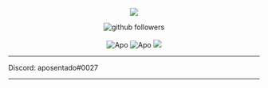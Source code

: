 <p align="center">
    <img src="https://discord.c99.nl/widget/theme-4/669621920223723531.png" />
</p>

<p align="center">
    <img src="https://img.shields.io/github/followers/apozinn?label=Follow&style=social" alt="github followers" /><br>
    <br>
    <img src="https://github-readme-stats.vercel.app/api?username=apozinn&show_icons=true&theme=dark" alt="Apo" />
    <img src="https://github-readme-stats.vercel.app/api/top-langs/?username=apozinn&theme=dark" alt="Apo" />
    <img src="https://github-readme-stats.vercel.app/api/top-langs/?username=apozin)"/>
</p>
<hr>

Discord: aposentado#0027

<hr>
